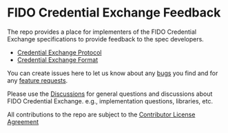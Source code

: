 # FIDO Credential Exchange Feedback
The repo provides a place for implementers of the FIDO Credential Exchange specifications to provide feedback to the spec developers. 
- [Credential Exchange Protocol](https://fidoalliance.org/specs/cx/cxp-v1.0-wd-20240522.html)
- [Credential Exchange Format](https://fidoalliance.org/specs/cx/cxp-v1.0-wd-20240522.html)

You can create issues here to let us know about any [bugs](https://github.com/fido-alliance/credential-exchange-feedback/issues/new?assignees=&labels=&projects=&template=bug-report---.md) you find and for any [feature requests](https://github.com/fido-alliance/credential-exchange-feedback/issues/new?assignees=&labels=New-Feature%2Cneeds-triage&projects=&template=new-content.yml).

Please use the [Discussions](https://github.com/fido-alliance/credential-exchange-feedback/discussions) 
  for general questions and discussions about FIDO Credential Exchange. e.g., implementation questions, libraries, etc.

All contributions to the repo are subject to the [Contributor License Agreement](https://github.com/fido-alliance/credential-exchange-feedback/blob/main/FIDO_CLA.md)

